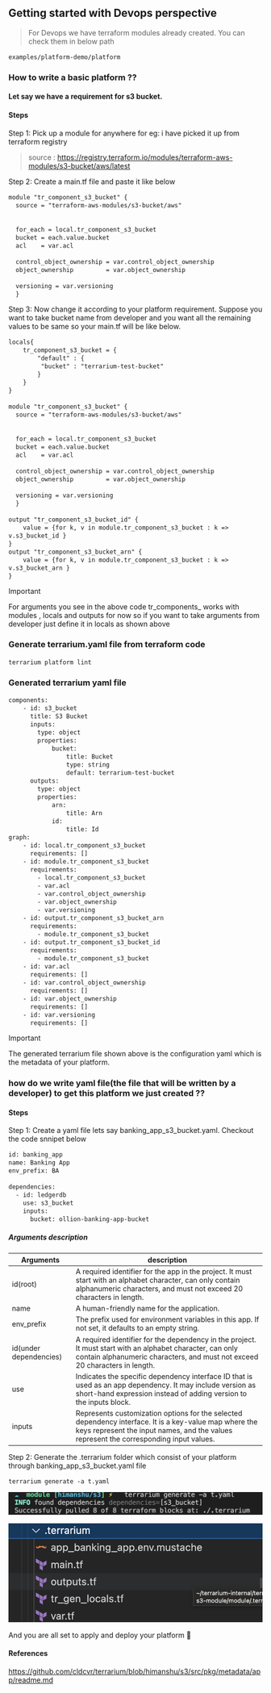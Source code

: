 ## Getting started with Devops perspective

> For Devops we have terraform modules already created. You can check them in below path

```
examples/platform-demo/platform
```

### How to write a basic platform ??

#### Let say we have a requirement for s3 bucket.
#### Steps

Step 1: Pick up a module for anywhere for eg: i have picked it up from terraform registry
> source : https://registry.terraform.io/modules/terraform-aws-modules/s3-bucket/aws/latest

Step 2: Create a main.tf file and paste it like below

```
module "tr_component_s3_bucket" {
  source = "terraform-aws-modules/s3-bucket/aws"


  for_each = local.tr_component_s3_bucket
  bucket = each.value.bucket
  acl    = var.acl

  control_object_ownership = var.control_object_ownership
  object_ownership         = var.object_ownership

  versioning = var.versioning
  }
```

Step 3: Now change it according to your platform requirement. Suppose you want to take bucket name from developer and you want all the remaining values to be same so your main.tf will be like below.

```
locals{
    tr_component_s3_bucket = {
        "default" : {
         "bucket" : "terrarium-test-bucket"
        }
    }
}

module "tr_component_s3_bucket" {
  source = "terraform-aws-modules/s3-bucket/aws"


  for_each = local.tr_component_s3_bucket
  bucket = each.value.bucket
  acl    = var.acl

  control_object_ownership = var.control_object_ownership
  object_ownership         = var.object_ownership

  versioning = var.versioning
  }

output "tr_component_s3_bucket_id" {
    value = {for k, v in module.tr_component_s3_bucket : k => v.s3_bucket_id }
}
output "tr_component_s3_bucket_arn" {
    value = {for k, v in module.tr_component_s3_bucket : k => v.s3_bucket_arn }
}
```
> [!IMPORTANT]
> For arguments you see in the above code  tr_components_ works with modules , locals and outputs for now so if you want to take arguments from developer just define it in locals  as shown  above 

### Generate terrarium.yaml file from terraform code

```
terrarium platform lint
```

### Generated terrarium yaml file 


```
components:
    - id: s3_bucket
      title: S3 Bucket
      inputs:
        type: object
        properties:
            bucket:
                title: Bucket
                type: string
                default: terrarium-test-bucket
      outputs:
        type: object
        properties:
            arn:
                title: Arn
            id:
                title: Id
graph:
    - id: local.tr_component_s3_bucket
      requirements: []
    - id: module.tr_component_s3_bucket
      requirements:
        - local.tr_component_s3_bucket
        - var.acl
        - var.control_object_ownership
        - var.object_ownership
        - var.versioning
    - id: output.tr_component_s3_bucket_arn
      requirements:
        - module.tr_component_s3_bucket
    - id: output.tr_component_s3_bucket_id
      requirements:
        - module.tr_component_s3_bucket
    - id: var.acl
      requirements: []
    - id: var.control_object_ownership
      requirements: []
    - id: var.object_ownership
      requirements: []
    - id: var.versioning
      requirements: []
```

> [!IMPORTANT]
> The generated terrarium file shown above is  the configuration yaml which is the metadata of your platform.

### how do we write yaml file(the file that will be written by a developer) to get this platform we just created ??

#### Steps

Step 1: Create a yaml file lets say banking_app_s3_bucket.yaml. Checkout the code snnipet below

```
id: banking_app
name: Banking App
env_prefix: BA

dependencies:
  - id: ledgerdb
    use: s3_bucket
    inputs:
      bucket: ollion-banking-app-bucket
```
##### Arguments description

|  Arguments  |  description |
|  -----  |  ----------- |
|  id(root) |  A required identifier for the app in the project. It must start with an alphabet character, can only contain alphanumeric characters, and must not exceed 20 characters in length. |
|  name   | A human-friendly name for the application. |
|  env_prefix | The prefix used for environment variables in this app. If not set, it defaults to an empty string. |
|  id(under dependencies) |   A required identifier for the dependency in the project. It must start with an alphabet character, can only contain alphanumeric characters, and must not exceed 20 characters in length.         |
|  use     | Indicates the specific dependency interface ID that is used as an app dependency. It may include version as short-hand expression instead of adding version to the inputs block.  |
|  inputs  |  Represents customization options for the selected dependency interface. It is a key-value map where the keys represent the input names, and the values represent the corresponding input values. |

Step 2: Generate the .terrarium folder which consist of your platform through banking_app_s3_bucket.yaml file

```
terrarium generate -a t.yaml
```
![myimage](images/three.png)

![myimage](images/four.png)

And you are all set to apply and deploy your platform :tada:

#### References

https://github.com/cldcvr/terrarium/blob/himanshu/s3/src/pkg/metadata/app/readme.md





